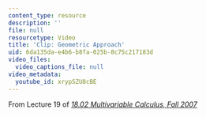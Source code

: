 ```yaml
---
content_type: resource
description: ''
file: null
resourcetype: Video
title: 'Clip: Geometric Approach'
uid: 6da135da-e4b6-b8fa-025b-8c75c217183d
video_files:
  video_captions_file: null
video_metadata:
  youtube_id: xrypSZU8cBE
---
```


From Lecture 19 of [_18.02 Multivariable Calculus, Fall 2007_](/courses/18-02-multivariable-calculus-fall-2007/pages/video-lectures)